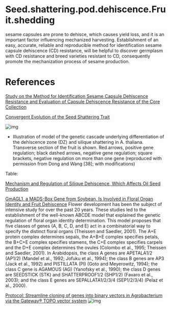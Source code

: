 # Seed.shattering.pod.dehiscence.Fruit.shedding
sesame capsules are prone to dehisce, which causes yield loss, and it is an important factor influencing mechanized harvesting. Establishment of an easy, accurate, reliable and reproducible method for identification sesame capsule dehiscence (CD) resistance, will be helpful to discover germplasm with CD resistance and breed varieties resistant to CD, consequently promote the mechanization process of sesame production. 

# References
[Study on the Method for Identification Sesame Capsule Dehiscence Resistance and Evaluation of Capsule Dehiscence Resistance of the Core Collection](https://www.chinaagrisci.com/EN/abstract/abstract20708.shtml)

[Convergent Evolution of the Seed Shattering Trait](https://www.mdpi.com/2073-4425/10/1/68/htm)

![img](https://www.mdpi.com/genes/genes-10-00068/article_deploy/html/images/genes-10-00068-g007-550.jpg)
  - Illustration of model of the genetic cascade underlying differentiation of the dehiscence zone (DZ) and silique shattering in A. thaliana. Transverse section of the fruit is shown. Red arrows, positive gene regulation; black dashed arrows, negative gene regulation; square brackets, negative regulation on more than one gene (reproduced with permission from Dong and Wang [38]; with modifications)

Table:




[Mechanism and Regulation of Silique Dehiscence, Which Affects Oil Seed Production](https://www.frontiersin.org/articles/10.3389/fpls.2020.00580/full)

[GmAGL1, a MADS-Box Gene from Soybean, Is Involved in Floral Organ Identity and Fruit Dehiscence](https://www.frontiersin.org/articles/10.3389/fpls.2017.00175/full)
Flower development has been the subject of intensive study for over the past 20 years. These studies led to the establishment of the well-known ABCDE model that explained the genetic regulation of floral organ identity determination. This model proposes that five classes of genes (A, B, C, D, and E) act in a combinatorial way to specify the distinct floral organs (Theissen and Saedler, 2001). The A+E protein complex determines sepals, the A+B+E complex specifies petals, the B+C+E complex specifies stamens, the C+E complex specifies carpels and the D+E complex determines the ovules (Colombo et al., 1995; Theissen and Saedler, 2001). In Arabidopsis, the class A genes are APETALA1/2 (AP1/2) (Mandel et al., 1992; Jofuku et al., 1994); the class B genes are AP3 (Jack et al., 1992) and PISTILLATA (PI) (Goto and Meyerowitz, 1994); the class C gene is AGAMOUS (AG) (Yanofsky et al., 1990); the class D genes are SEEDSTICK (STK) and SHATTERPROOF1/2 (SHP1/2) (Favaro et al., 2003); and the class E genes are SEPALLATA1/2/3/4 (SEP1/2/3/4) (Pelaz et al., 2000). 

[Protocol: Streamline cloning of genes into binary vectors in Agrobacterium via the Gateway® TOPO vector system](https://plantmethods.biomedcentral.com/articles/10.1186/1746-4811-4-4)
![img](https://media.springernature.com/lw685/springer-static/image/art%3A10.1186%2F1746-4811-4-4/MediaObjects/13007_2007_Article_51_Fig1_HTML.jpg?as=webp)



